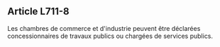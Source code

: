 Article L711-8
----
Les chambres de commerce et d'industrie peuvent être déclarées concessionnaires
de travaux publics ou chargées de services publics.
